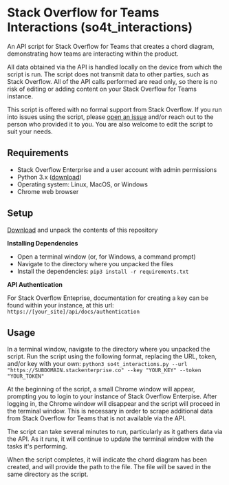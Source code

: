 # Stack Overflow for Teams Interactions (so4t_interactions)
An API script for Stack Overflow for Teams that creates a chord diagram, demonstrating how teams are interacting within the product.

All data obtained via the API is handled locally on the device from which the script is run. The script does not transmit data to other parties, such as Stack Overflow. All of the API calls performed are read only, so there is no risk of editing or adding content on your Stack Overflow for Teams instance.

This script is offered with no formal support from Stack Overflow. If you run into issues using the script, please [open an issue](https://github.com/jklick-so/so4t_interactions/issues) and/or reach out to the person who provided it to you. You are also welcome to edit the script to suit your needs.

## Requirements
* Stack Overflow Enterprise and a user account with admin permissions
* Python 3.x ([download](https://www.python.org/downloads/))
* Operating system: Linux, MacOS, or Windows
* Chrome web browser

## Setup

[Download](https://github.com/jklick-so/so4t_tag_report/archive/refs/heads/main.zip) and unpack the contents of this repository

**Installing Dependencies**

* Open a terminal window (or, for Windows, a command prompt)
* Navigate to the directory where you unpacked the files
* Install the dependencies: `pip3 install -r requirements.txt`

**API Authentication**

For Stack Overflow Enteprise, documentation for creating a key can be found within your instance, at this url: `https://[your_site]/api/docs/authentication`


## Usage
In a terminal window, navigate to the directory where you unpacked the script. 
Run the script using the following format, replacing the URL, token, and/or key with your own:
`python3 so4t_interactions.py --url "https://SUBDOMAIN.stackenterprise.co" --key "YOUR_KEY" --token "YOUR_TOKEN"`

At the beginning of the script, a small Chrome window will appear, prompting you to login to your instance of Stack Overflow Enterpise. After logging in, the Chrome window will disappear and the script will proceed in the terminal window. This is necessary in order to scrape additional data from Stack Overflow for Teams that is not available via the API.

The script can take several minutes to run, particularly as it gathers data via the API. As it runs, it will continue to update the terminal window with the tasks it's performing.

When the script completes, it will indicate the chord diagram has been created, and will provide the path to the file. The file will be saved in the same directory as the script.

